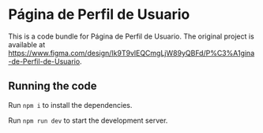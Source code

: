 
  # Página de Perfil de Usuario

  This is a code bundle for Página de Perfil de Usuario. The original project is available at https://www.figma.com/design/Ik9T9vlEQCmgLjW89yQBFd/P%C3%A1gina-de-Perfil-de-Usuario.

  ## Running the code

  Run `npm i` to install the dependencies.

  Run `npm run dev` to start the development server.
  